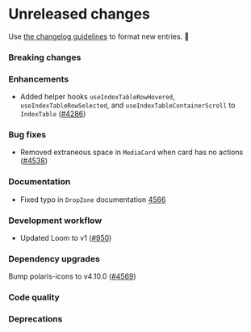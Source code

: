 # Unreleased changes

Use [the changelog guidelines](https://git.io/polaris-changelog-guidelines) to format new entries. 💜

### Breaking changes

### Enhancements

- Added helper hooks `useIndexTableRowHovered`, `useIndexTableRowSelected`, and `useIndexTableContainerScroll` to `IndexTable` ([#4286](https://github.com/Shopify/polaris-react/pull/4286))

### Bug fixes

- Removed extraneous space in `MediaCard` when card has no actions ([#4538](https://github.com/Shopify/polaris-react/pull/4538))

### Documentation

- Fixed typo in `DropZone` documentation [4566](https://github.com/Shopify/polaris-react/pull/4566)

### Development workflow

- Updated Loom to v1 ([#950](https://github.com/Shopify/global-nav/pull/950))

### Dependency upgrades

Bump polaris-icons to v4.10.0 ([#4569](https://github.com/Shopify/polaris-react/pull/4569))

### Code quality

### Deprecations
